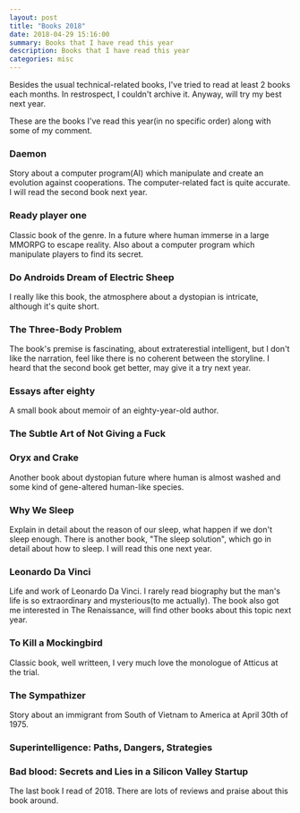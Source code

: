 ```yaml
---
layout: post
title: "Books 2018"
date: 2018-04-29 15:16:00
summary: Books that I have read this year
description: Books that I have read this year
categories: misc
---
```


Besides the usual technical-related books, I've tried to read at least 2 books each months.
In restrospect, I couldn't archive it. Anyway, will try my best next year.

These are the books I've read this year(in no specific order) along with some of my comment.

### Daemon
Story about a computer program(AI) which manipulate and create an evolution against cooperations.
The computer-related fact is quite accurate.
I will read the second book next year.

### Ready player one
Classic book of the genre. In a future where human immerse in a large MMORPG to escape reality.
Also about a computer program which manipulate players to find its secret.

### Do Androids Dream of Electric Sheep
I really like this book, the atmosphere about a dystopian is intricate, although it's quite short.

### The Three-Body Problem
The book's premise is fascinating, about extraterestial intelligent, but I don't like the narration, feel like there is no coherent between the storyline.
I heard that the second book get better, may give it a try next year.

### Essays after eighty
A small book about memoir of an eighty-year-old author.

### The Subtle Art of Not Giving a Fuck

### Oryx and Crake
Another book about dystopian future where human is almost washed and some kind of gene-altered human-like species.

### Why We Sleep
Explain in detail about the reason of our sleep, what happen if we don't sleep enough.
There is another book, "The sleep solution", which go in detail about how to sleep. I will read this one next year.

### Leonardo Da Vinci
Life and work of Leonardo Da Vinci. I rarely read biography but the man's life is so extraordinary and mysterious(to me actually).
The book also got me interested in The Renaissance, will find other books about this topic next year.

### To Kill a Mockingbird
Classic book, well writteen, I very much love the monologue of Atticus at the trial.

### The Sympathizer
Story about an immigrant from South of Vietnam to America at April 30th of 1975.

### Superintelligence: Paths, Dangers, Strategies

### Bad blood: Secrets and Lies in a Silicon Valley Startup
The last book I read of 2018. There are lots of reviews and praise about this book around.
